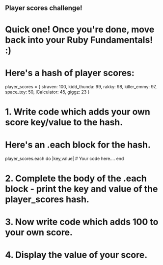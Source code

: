 ## Player scores challenge!

# Quick one! Once you're done, move back into your Ruby Fundamentals! :)

# Here's a hash of player scores:
player_scores = {
    straven: 100,
    kidd_thunda: 99,
    rakky: 98,
    killer_emmy: 97,
    space_toy: 50,
    iCalculator: 45,
    giggz: 23
}
# 1. Write code which adds your own score key/value to the hash.
#
# Here's an .each block for the hash.
player_scores.each do |key,value|
    # Your code here....
end
# 2. Complete the body of the .each block - print the key and value of the player_scores hash.
##
# 3. Now write code which adds 100 to your own score.
# 4. Display the value of your score.